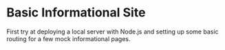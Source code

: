 # Basic Informational Site

First try at deploying a local server with Node.js and setting up some basic routing for a few mock informational pages.
